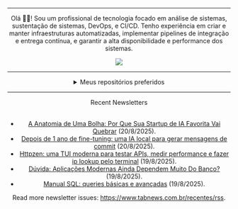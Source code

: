 <div align="center">
<hr>
<p>Olá 👋🏾! Sou um profissional de tecnologia focado em análise de sistemas, sustentação de sistemas, DevOps, e CI/CD. Tenho experiência em criar e manter infraestruturas automatizadas, implementar pipelines de integração e entrega contínua, e garantir a alta disponibilidade e performance dos sistemas.</p>
  <img src="https://media.giphy.com/media/yAGIvCiwPJn5C/giphy.gif">
<hr>
  <details>
  <summary>Meus repositórios preferidos</summary>
  <br />
  Alguns dos meus melhores repositórios:
  <br />
<br />
  <ul><li><a href=https://github.com/commitgeist/aluratube target="_blank" rel="noopener noreferrer">commitgeist/aluratube</a> (<b>0</b> ✨ and <b>0</b> 🍴): Aluratube - Desenvolvido durante a imersão React da Alura no final de 2022</li><li><a href=https://github.com/commitgeist/nlw-ia target="_blank" rel="noopener noreferrer">commitgeist/nlw-ia</a> (<b>0</b> ✨ and <b>0</b> 🍴): Projeto desenvolvido durante a NLW IA - Usando a API da OPENAI</li><li><a href=https://github.com/commitgeist/nlw-journey-ia target="_blank" rel="noopener noreferrer">commitgeist/nlw-journey-ia</a> (<b>0</b> ✨ and <b>0</b> 🍴): NLW IA - Agent de viagens usando python + langchain + GPT</li>
<li>More coming soon :).</li>
</ul>
  </details>
  <hr/>
    <summary>Recent Newsletters</summary>
  <br />
  <ul>
    <li><a href=https://www.tabnews.com.br/kaiqueramos/a-anatomia-de-uma-bolha-por-que-sua-startup-de-ia-favorita-vai-quebrar target="_blank" rel="noopener noreferrer">A Anatomia de Uma Bolha: Por Que Sua Startup de IA Favorita Vai Quebrar</a> (20/8/2025).</li><li><a href=https://www.tabnews.com.br/VictorTavernari/depois-de-1-ano-de-fine-tuning-uma-ia-local-para-gerar-mensagens-de-commit target="_blank" rel="noopener noreferrer">Depois de 1 ano de fine-tuning: uma IA local para gerar mensagens de commit</a> (20/8/2025).</li><li><a href=https://www.tabnews.com.br/diogopereiradev/httpzen-uma-tui-moderna-para-testar-apis-medir-performance-e-fazer-ip-lookup-pelo-terminal target="_blank" rel="noopener noreferrer">Httpzen: uma TUI moderna para testar APIs, medir performance e fazer ip lookup pelo terminal</a> (19/8/2025).</li><li><a href=https://www.tabnews.com.br/ramonmateus/duvida-aplicacoes-modernas-ainda-dependem-muito-do-banco target="_blank" rel="noopener noreferrer">Dúvida: Aplicações Modernas Ainda Dependem Muito Do Banco?</a> (19/8/2025).</li><li><a href=https://www.tabnews.com.br/Nexo/manual-sql-queries-basicas-e-avancadas target="_blank" rel="noopener noreferrer">Manual SQL: queries básicas e avançadas</a> (19/8/2025).</li>
  </ul>
<p>Read more newsletter issues: <a href="https://www.tabnews.com.br/recentes/rss">https://www.tabnews.com.br/recentes/rss</a>.</p>
  </details>
